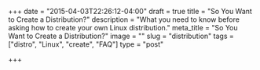 +++
date = "2015-04-03T22:26:12-04:00"
draft = true
title = "So You Want to Create a Distribution?"
description = "What you need to know before asking how to create your own Linux distribution."
meta_title = "So You Want to Create a Distribution?"
image = ""
slug = "distribution"
tags = ["distro", "Linux", "create", "FAQ"]
type = "post"

+++

